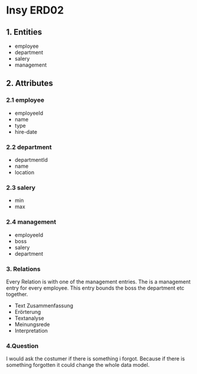 # Insy ERD02

## 1. Entities

- employee
- department
- salery
- management

## 2. Attributes

### 2.1 employee

- employeeId
- name
- type
- hire-date

### 2.2 department

- departmentId
- name
- location

### 2.3 salery

- min
- max

### 2.4 management

- employeeId
- boss
- salery
- department

### 3. Relations

Every Relation is with one of the management entries. The is a management entry for every employee. This entry bounds the boss the department etc together.

- Text Zusammenfassung
- Erörterung
- Textanalyse
- Meinungsrede
- Interpretation

### 4.Question

I would ask the costumer if there is something i forgot. Because if there is something forgotten it could change the whole data model.



